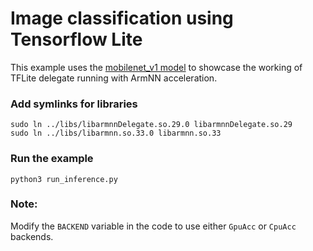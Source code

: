# Image classification using Tensorflow Lite
This example uses the [mobilenet_v1 model](https://github.com/tensorflow/models/blob/master/research/slim/nets/mobilenet_v1.md) 
to showcase the working of TFLite delegate running with ArmNN acceleration.

### Add symlinks for libraries
```shell
sudo ln ../libs/libarmnnDelegate.so.29.0 libarmnnDelegate.so.29
sudo ln ../libs/libarmnn.so.33.0 libarmnn.so.33
```

### Run the example
```shell
python3 run_inference.py
```

### Note:
Modify the `BACKEND` variable in the code to use either `GpuAcc` or `CpuAcc` backends.
